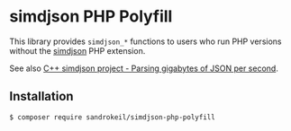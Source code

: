 # simdjson PHP Polyfill

This library provides `simdjson_*` functions to users who run PHP versions without the [simdjson](https://github.com/crazyxman/simdjson_php) PHP extension.

See also [C++ simdjson project - Parsing gigabytes of JSON per second](https://github.com/simdjson/simdjson).

## Installation

```bash
$ composer require sandrokeil/simdjson-php-polyfill
```
